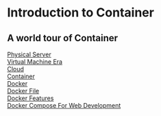 # Introduction to Container

<h2>A world tour of Container</h2>

[Physical Server](./lessons/physical-server.md)<br>
[Virtual Machine Era](./lessons/virtual-machine-era.md)<br>
[Cloud](./lessons/cloud.md)<br>
[Container](./lessons/container.md)<br>
[Docker](./lessons/docker.md)<br>
[Docker File](./lessons/docker-file.md)<br>
[Docker Features](./lessons/docker-features.md)<br>
[Docker Compose For Web Development](./lessons/docker-compose-for-web-dev.md)<br>
